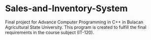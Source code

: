 # Sales-and-Inventory-System
Final project for Advance Computer Programming in C++ in Bulacan Agricultural State University. This program is created to fulfill the final requirements in the course subject  (IT-120). 
